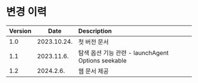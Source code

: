 # 변경 이력

| Version   | Date | Description |
|-----------|------|:------------|
| 1.0 | 2023.10.24. | 첫 버전 문서 |
| 1.1 | 2023.11.6. | 탐색 옵션 기능 관련 - launchAgent Options seekable |
| 1.2 | 2024.2.6. | 웹 문서 제공 |